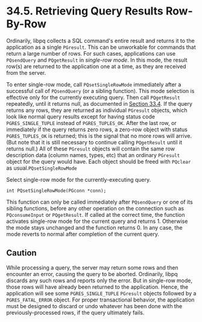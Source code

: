 # 34.5. Retrieving Query Results Row-By-Row

Ordinarily, libpq collects a SQL command's entire result and returns it to the application as a single `PGresult`. This can be unworkable for commands that return a large number of rows. For such cases, applications can use `PQsendQuery` and `PQgetResult` in _single-row mode_. In this mode, the result row\(s\) are returned to the application one at a time, as they are received from the server.

To enter single-row mode, call `PQsetSingleRowMode` immediately after a successful call of `PQsendQuery` \(or a sibling function\). This mode selection is effective only for the currently executing query. Then call `PQgetResult` repeatedly, until it returns null, as documented in [Section 33.4](https://www.postgresql.org/docs/10/static/libpq-async.html). If the query returns any rows, they are returned as individual `PGresult` objects, which look like normal query results except for having status code `PGRES_SINGLE_TUPLE` instead of `PGRES_TUPLES_OK`. After the last row, or immediately if the query returns zero rows, a zero-row object with status `PGRES_TUPLES_OK` is returned; this is the signal that no more rows will arrive. \(But note that it is still necessary to continue calling `PQgetResult` until it returns null.\) All of these `PGresult` objects will contain the same row description data \(column names, types, etc\) that an ordinary `PGresult` object for the query would have. Each object should be freed with `PQclear` as usual.`PQsetSingleRowMode`

Select single-row mode for the currently-executing query.

```text
int PQsetSingleRowMode(PGconn *conn);
```

This function can only be called immediately after `PQsendQuery` or one of its sibling functions, before any other operation on the connection such as `PQconsumeInput` or `PQgetResult`. If called at the correct time, the function activates single-row mode for the current query and returns 1. Otherwise the mode stays unchanged and the function returns 0. In any case, the mode reverts to normal after completion of the current query.

## Caution

While processing a query, the server may return some rows and then encounter an error, causing the query to be aborted. Ordinarily, libpq discards any such rows and reports only the error. But in single-row mode, those rows will have already been returned to the application. Hence, the application will see some `PGRES_SINGLE_TUPLE` `PGresult` objects followed by a `PGRES_FATAL_ERROR` object. For proper transactional behavior, the application must be designed to discard or undo whatever has been done with the previously-processed rows, if the query ultimately fails.

